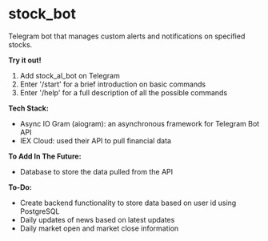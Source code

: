 # stock_bot
Telegram bot that manages custom alerts and notifications on specified stocks.

**Try it out!**
1. Add stock_al_bot on Telegram
2. Enter '/start' for a brief introduction on basic commands
3. Enter '/help' for a full description of all the possible commands

**Tech Stack:**
- Async IO Gram (aiogram): an asynchronous framework for Telegram Bot API
- IEX Cloud: used their API to pull financial data

**To Add In The Future:**
- Database to store the data pulled from the API

**To-Do:**
- Create backend functionality to store data based on user id using PostgreSQL
- Daily updates of news based on latest updates
- Daily market open and market close information
